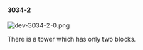 #### 3034-2
![dev-3034-2-0.png](https://github.com/lil-lab/nlvr/raw/master/nlvr/dev/images/4/dev-3034-2-0.png "dev-3034-2-0.png")

There is a tower which has only two blocks.